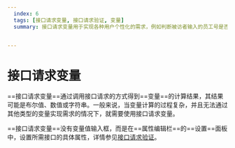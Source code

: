 ```yaml
---
  index: 6
  tags: [接口请求变量, 接口请求验证, 变量]
  summary: 接口请求变量用于实现各种用户个性化的需求，例如判断被访者输入的员工号是否正确、判断输入的配件价格是否在市场合理销售价区间等等。


---
```







# 接口请求变量

==接口请求变量==通过调用接口请求的方式得到==变量==的计算结果，其结果可能是布尔值、数值或字符串。一般来说，当变量计算的过程复杂，并且无法通过其他类型的变量实现需求的情况下，就需要使用接口请求变量。

==接口请求变量==没有变量值输入框，而是在==属性编辑栏==的==设置==面板中，设置所需接口的具体属性，详情参见[接口请求验证](../14customValidation/02requestValidation.md)。

